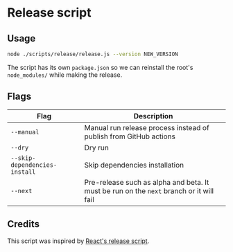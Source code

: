 # Release script

## Usage

```sh
node ./scripts/release/release.js --version NEW_VERSION
```

The script has its own `package.json` so we can reinstall the root's `node_modules/` while making the release.

## Flags

| Flag                          | Description                                                                             |
| ----------------------------- | --------------------------------------------------------------------------------------- |
| `--manual`                    | Manual run release process instead of publish from GitHub actions                       |
| `--dry`                       | Dry run                                                                                 |
| `--skip-dependencies-install` | Skip dependencies installation                                                          |
| `--next`                      | Pre-release such as alpha and beta. It must be run on the `next` branch or it will fail |

## Credits

This script was inspired by [React's release script](https://github.com/facebook/react/tree/001f9ef/scripts/release).
